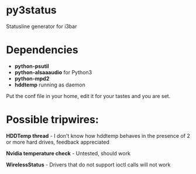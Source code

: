 # py3status
Statusline generator for i3bar

# Dependencies
* **python-psutil**
* **python-alsaaaudio** for Python3
* **python-mpd2**
* **hddtemp** running as daemon

Put the conf file in your home, edit it for your tastes and you are
set.

# Possible tripwires:

**HDDTemp thread** - I don't know how hddtemp behaves in the presence of
2 or more hard drives, feedback appreciated

**Nvidia temperature check** - Untested, should work

**WirelessStatus** - Drivers that do not support ioctl calls will not work
